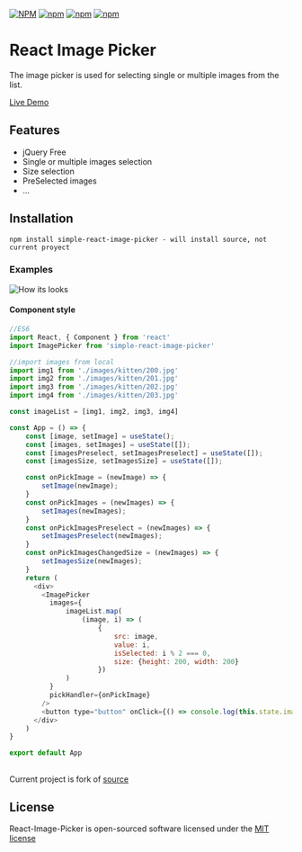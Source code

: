 [![NPM](https://img.shields.io/npm/v/react-image-picker.svg)](https://www.npmjs.com/package/react-image-picker)
[![npm](https://img.shields.io/npm/dt/react-image-picker.svg)](https://www.npmjs.com/package/react-image-picker)
[![npm](https://img.shields.io/npm/dm/react-image-picker.svg)](https://www.npmjs.com/package/react-image-picker)
[![npm](https://img.shields.io/npm/l/react-image-picker.svg)](http://opensource.org/licenses/MIT)

# React Image Picker
The image picker is used for selecting single or multiple images from the list.

[Live Demo](https://vashkevichsj16.github.io/node-image-picker-demo/)

## Features
- jQuery Free
- Single or multiple images selection
- Size selection
- PreSelected images
- ...

## Installation
```
npm install simple-react-image-picker - will install source, not current proyect
```

### Examples
![How its looks](https://raw.githubusercontent.com/bagongkia/react-image-picker/master/docs/img/react-image-picker-demo.jpg)


#### Component style
```javascript
//ES6
import React, { Component } from 'react'
import ImagePicker from 'simple-react-image-picker'

//import images from local
import img1 from './images/kitten/200.jpg'
import img2 from './images/kitten/201.jpg'
import img3 from './images/kitten/202.jpg'
import img4 from './images/kitten/203.jpg'

const imageList = [img1, img2, img3, img4]

const App = () => {
    const [image, setImage] = useState();
    const [images, setImages] = useState([]);
    const [imagesPreselect, setImagesPreselect] = useState([]);
    const [imagesSize, setImagesSize] = useState([]);

    const onPickImage = (newImage) => {
        setImage(newImage);
    }
    const onPickImages = (newImages) => {
        setImages(newImages);
    }
    const onPickImagesPreselect = (newImages) => {
        setImagesPreselect(newImages);
    }
    const onPickImagesChangedSize = (newImages) => {
        setImagesSize(newImages);
    }
    return (
      <div>
        <ImagePicker 
          images={
              imageList.map(
                  (image, i) => (
                      {
                          src: image, 
                          value: i,
                          isSelected: i % 2 === 0,
                          size: {height: 200, width: 200}
                      })
              )
          }
          pickHandler={onPickImage}
        />
        <button type="button" onClick={() => console.log(this.state.image)}>OK</button>
      </div>
    )
}

export default App
```

##
Current project is fork of [source](https://github.com/bagongkia/react-image-picker)

## License

React-Image-Picker is open-sourced software licensed under the [MIT license](http://opensource.org/licenses/MIT)
